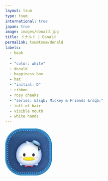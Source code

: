 ```yaml
---
layout: tsum
type: tsum
international: true
japan: true
image: images/donald.jpg
title: ドナルド | Donald
permalink: tsumtsum/donald
labels:
  - beak
  - 
  - "color: white"
  - donald
  - happiness box
  - hat
  - "initial: D"
  - ribbon
  - rosy cheeks
  - "series: &lsqb; Mickey & Friends &rsqb;"
  - tuft of hair
  - visible mouth
  - white hands
---
```

<img class="ui image" src="../images/donald.jpg">

